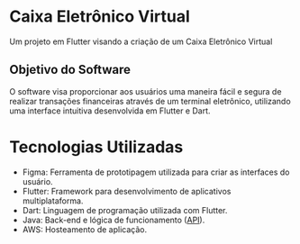 # Caixa Eletrônico Virtual

Um projeto em Flutter visando a criação de um Caixa Eletrônico Virtual

## Objetivo do Software
O software visa proporcionar aos usuários uma maneira fácil e segura de realizar transações financeiras através de um terminal eletrônico, utilizando uma interface intuitiva desenvolvida em Flutter e Dart.

# Tecnologias Utilizadas
- Figma: Ferramenta de prototipagem utilizada para criar as interfaces do usuário.
- Flutter: Framework para desenvolvimento de aplicativos multiplataforma.
- Dart: Linguagem de programação utilizada com Flutter.
- Java: Back-end e lógica de funcionamento ([API](https://github.com/SkipOs/ATM_JAVA/tree/main)).
- AWS: Hosteamento de aplicação.

